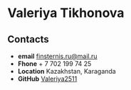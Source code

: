 # Valeriya Tikhonova

## Contacts

- **email** finsternis.ru@mail.ru
- **Fhone** + 7 702 199 74 25
- **Location** Kazakhstan, Karaganda
- **GitHub** [Valeriya2511](https://github.com/Valeriya2511)